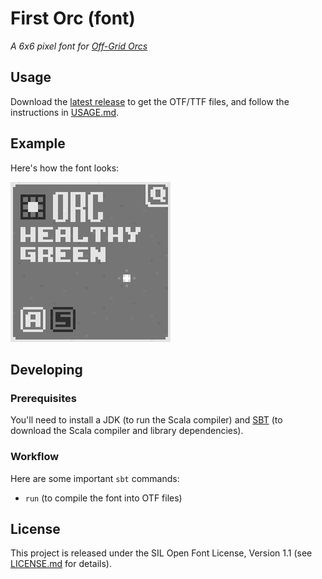 # First Orc (font)
_A 6x6 pixel font for [Off-Grid Orcs](https://github.com/dcecile/off-grid-orcs)_

## Usage

Download the [latest release](https://github.com/dcecile/first-orc-font/releases)
to get the OTF/TTF files, and follow the instructions in [USAGE.md](USAGE.md).

## Example

Here's how the font looks:

![Screenshot](screenshot.png?raw=true "Off-Grid Orcs screenshot")

## Developing

### Prerequisites

You'll need to install a JDK (to run the Scala compiler) and
[SBT](http://www.scala-sbt.org/) (to download the Scala compiler and
library dependencies).

### Workflow

Here are some important `sbt` commands:

- `run` (to compile the font into OTF files)

## License

This project is released under the SIL Open Font License, Version 1.1 (see
[LICENSE.md](LICENSE.md) for details).
